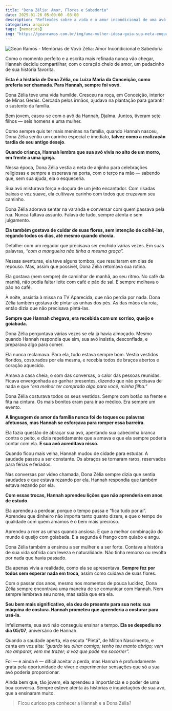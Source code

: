 ```yaml
---
title: "Dona Zélia: Amor, Flores e Sabedoria"
date: 2025-01-26 05:00:00 -03:00
description: "Reflexões sobre a vida e o amor incondicional de uma avó."
categories: arquivo
tags: [memories]
img: "https://geanramos.com.br/img/uma-mulher-idosa-guia-sua-neta-enquanto-amassam-massa-em-conjunto-em-uma-bancada-da-cozinha-o-po-de-farinha-enche-o-ar-enquanto-desfrutam-deste-tempo-significativo-de-ligacao_564714-82999.jpg"
---
```


![Gean Ramos - Memórias de Vovó Zélia: Amor Incondicional e Sabedoria](https://i1.wp.com/img.freepik.com/fotos-premium/uma-mulher-idosa-guia-sua-neta-enquanto-amassam-massa-em-conjunto-em-uma-bancada-da-cozinha-o-po-de-farinha-enche-o-ar-enquanto-desfrutam-deste-tempo-significativo-de-ligacao_564714-82999.jpg?resize=600,338)


Como o momento perfeito e a escrita mais refinada nunca vão chegar, Hannah decidiu compartilhar, com o coração cheio de amor, um pedacinho de sua história favorita.

**Esta é a história de Dona Zélia, ou Luiza Maria da Conceição, como preferia ser chamada. Para Hannah, sempre foi vovó.**

Dona Zélia teve uma vida humilde. Cresceu na roça, em Conceição, interior de Minas Gerais. Cercada pelos irmãos, ajudava na plantação para garantir o sustento da família.

Bem jovem, casou-se com o avô da Hannah, Djalma. Juntos, tiveram sete filhos — seis homens e uma mulher. 

Como sempre quis ter mais meninas na família, quando Hannah nasceu, Dona Zélia sentiu um carinho especial e imediato, **talvez como a realização tardia de seu antigo desejo**.

**Quando criança, Hannah lembra que sua avó vivia no alto de um morro, em frente a uma igreja.**

Nessa época, Dona Zélia vestia a neta de anjinho para celebrações religiosas e sempre a esperava na porta, com o terço na mão — sabendo que, sem sua ajuda, ela o esqueceria.

Sua avó misturava força e doçura de um jeito encantador. Com risadas baixas e voz suave, ela cultivava carinho com todos que cruzavam seu caminho.

Dona Zélia adorava sentar na varanda e conversar com quem passava pela rua. Nunca faltava assunto. Falava de tudo, sempre atenta e sem julgamento.

**Ela também gostava de cuidar de suas flores, sem intenção de colhê-las, regando todos os dias, até mesmo quando chovia.**

Detalhe: com um regador que precisava ser enchido várias vezes. Em suas palavras, _“com a mangueira não tinha a mesma graça”._

Nessas aventuras, ela teve alguns tombos, que resultaram em dias de repouso. Mas, assim que possível, Dona Zélia retomava sua rotina.

Ela gostava (nem sempre) de caminhar de manhã, ao seu ritmo. No café da manhã, não podia faltar leite com café e pão de sal. E sempre molhava o pão no café.

À noite, assistia à missa na TV Aparecida, que não perdia por nada. Dona Zélia também gostava de pintar as unhas dos pés. As das mãos ela roía, então dizia que não precisava pintá-las.

**Sempre que Hannah chegava, era recebida com um sorriso, queijo e goiabada.**

Dona Zélia perguntava várias vezes se ela já havia almoçado. Mesmo quando Hannah respondia que sim, sua avó insistia, desconfiada, e preparava algo para comer.

Ela nunca reclamava. Para ela, tudo estava sempre bom. Vestia vestidos floridos, costurados por ela mesma, e recebia todos de braços abertos e coração aquecido.

Amava a casa cheia, o som das conversas, o calor das pessoas reunidas. Ficava envergonhada ao ganhar presentes, dizendo que não precisava de nada e que _“era melhor ter comprado algo para você, minha filha.”_

Dona Zélia costurava todos os seus vestidos. Sempre com botão na frente e fita na cintura. Os mais bonitos eram para ir ao médico. Era sempre um evento.

**A linguagem de amor da família nunca foi de toques ou palavras afetuosas, mas Hannah se esforçava para romper essa barreira.**

Ela fazia questão de abraçar sua avó, apertando sua cabecinha branca contra o peito, e dizia repetidamente que a amava e que ela sempre poderia contar com ela. **E sua avó acreditava nisso.**

Quando ficou mais velha, Hannah mudou de cidade para estudar. A saudade passou a ser constante. Os abraços se tornaram raros, reservados para férias e feriados.

Nas conversas por vídeo chamada, Dona Zélia sempre dizia que sentia saudades e que estava rezando por ela. Hannah respondia que também estava rezando por ela.

**Com essas trocas, Hannah aprendeu lições que não aprenderia em anos de estudo.**

Ela aprendeu a perdoar, porque o tempo passa e “fica tudo por aí”. Aprendeu que dinheiro não importa tanto quanto dizem, e que o tempo de qualidade com quem amamos é o bem mais precioso.

Aprendeu a roer as unhas quando ansiosa. E que a melhor combinação do mundo é queijo com goiabada. E a segunda é frango com quiabo e angu.

Dona Zélia também a ensinou a ser mulher e a ser forte. Contava a história de sua vida sofrida com leveza e naturalidade. Não tinha remorso ou revolta por nada que havia passado.

Ela apenas vivia a realidade, como ela se apresentava. **Sempre fez por todos sem esperar nada em troca**, assim como cuidava de suas flores.

Com o passar dos anos, mesmo nos momentos de pouca lucidez, Dona Zélia sempre encontrava uma maneira de se comunicar com Hannah. Nem sempre lembrava seu nome, mas sabia que era ela.

**Seu bem mais significativo, ela deu de presente para sua neta: sua máquina de costura. Hannah prometeu que aprenderia a costurar para usá-la.**

Infelizmente, sua avó não conseguiu ensinar a tempo. **Ela se despediu no dia 05/07**, aniversário de Hannah.

Quando a saudade aperta, ela escuta "Pietá", de Milton Nascimento, e canta em voz alta: _“guardo teu olhar comigo; tenho teu manto abrigo; vem me amparar, vem me trazer; a voz que pode me socorrer”._

Foi — e ainda é — difícil aceitar a perda, mas Hannah é profundamente grata pela oportunidade de viver e experimentar sensações que só a sua avó poderia proporcionar.

Ainda bem que, tão jovem, ela aprendeu a importância e o poder de uma boa conversa. Sempre esteve atenta às histórias e inquietações de sua avó, que a ensinaram muito.

> Ficou curioso pra conhecer a Hannah e a Dona Zélia?
